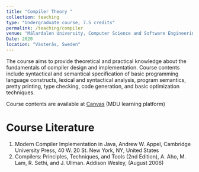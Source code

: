 ```yaml
---
title: "Compiler Theory "
collection: teaching
type: "Undergraduate course, 7.5 credits"
permalink: /teaching/compiler
venue: "Mälardalen University, Computer Science and Software Engineering Department"
Date: 2020
location: "Västerås, Sweden"
---
```


The course aims to provide theoretical and practical knowledge about the fundamentals of compiler design and implementation. Course contents include syntactical and semantical specification of basic programming language constructs, lexical and syntactical analysis, program semantics, pretty printing, type checking, code generation, and basic optimization techniques.

Course contents are available at [Canvas](https://canvas.mdu.se) (MDU learning platform)

Course Literature
======

1. Modern Compiler Implementation in Java, Andrew W. Appel, Cambridge University Press, 40 W. 20 St. New York, NY, United States
2. Compilers: Principles, Techniques, and Tools (2nd Edition),  A. Aho, M. Lam, R. Sethi, and J. Ullman. Addison Wesley, (August 2006)
